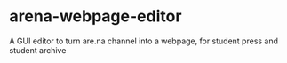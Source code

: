 # arena-webpage-editor
A GUI editor to turn are.na channel into a webpage, for student press and student archive
